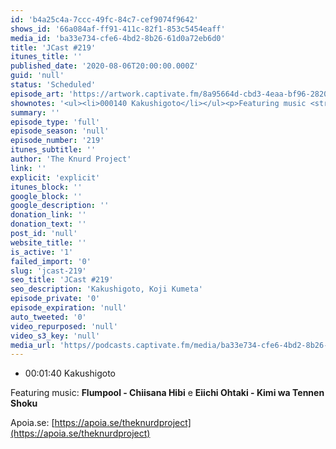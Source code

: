 ```yaml
---
id: 'b4a25c4a-7ccc-49fc-84c7-cef9074f9642'
shows_id: '66a084af-ff91-411c-82f1-853c5454eaff'
media_id: 'ba33e734-cfe6-4bd2-8b26-61d0a72eb6d0'
title: 'JCast #219'
itunes_title: ''
published_date: '2020-08-06T20:00:00.000Z'
guid: 'null'
status: 'Scheduled'
episode_art: 'https://artwork.captivate.fm/8a95664d-cbd3-4eaa-bf96-28205baf8bfa/iizzwkks0h-kmevw8l0zhl-u.png'
shownotes: '<ul><li>000140 Kakushigoto</li></ul><p>Featuring music <strong>Flumpool - Chiisana Hibi</strong> e <strong>Eiichi Ohtaki - Kimi wa Tennen Shoku</strong></p><p>Apoia.se <a href="https//apoia.se/theknurdproject" rel="noopener noreferrer" target="_blank">https//apoia.se/theknurdproject</a></p>'
summary: ''
episode_type: 'full'
episode_season: 'null'
episode_number: '219'
itunes_subtitle: ''
author: 'The Knurd Project'
link: ''
explicit: 'explicit'
itunes_block: ''
google_block: ''
google_description: ''
donation_link: ''
donation_text: ''
post_id: 'null'
website_title: ''
is_active: '1'
failed_import: '0'
slug: 'jcast-219'
seo_title: 'JCast #219'
seo_description: 'Kakushigoto, Koji Kumeta'
episode_private: '0'
episode_expiration: 'null'
auto_tweeted: '0'
video_repurposed: 'null'
video_s3_key: 'null'
media_url: 'https//podcasts.captivate.fm/media/ba33e734-cfe6-4bd2-8b26-61d0a72eb6d0/jcast219.mp3'
---
```

*   00:01:40 Kakushigoto

Featuring music: **Flumpool - Chiisana Hibi** e **Eiichi Ohtaki - Kimi wa Tennen Shoku**

Apoia.se: [https://apoia.se/theknurdproject](https://apoia.se/theknurdproject)